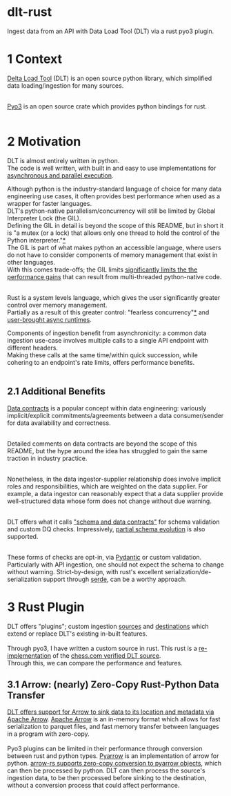 # dlt-rust
Ingest data from an API with Data Load Tool (DLT) via a rust pyo3 plugin.

# 1 Context
[Delta Load Tool](https://github.com/dlt-hub/dlt) (DLT) is an open source python library, which simplified data loading/ingestion for many sources.<br><br>

[Pyo3](https://github.com/PyO3/pyo3) is an open source crate which provides python bindings for rust.<br><br>


# 2 Motivation
DLT is almost entirely written in python.<br>
The code is well written, with built in and easy to use implementations for [asynchronous and parallel execution](https://dlthub.com/docs/reference/performance/#parallelism-within-a-pipeline).<br>

Although python is the industry-standard language of choice for many data engineering use cases, it often provides best performance when used as a wrapper for faster languages.<br>
DLT's python-native parallelism/concurrency will still be limited by Global Interpreter Lock (the GIL).<br>
Defining the GIL in detail is beyond the scope of this README, but in short it is "a mutex (or a lock) that allows only one thread to hold the control of the Python interpreter."[*](](https://realpython.com/python-gil/))<br>
The GIL is part of what makes python an accessible language, where users do not have to consider components of memory management that exist in other languages.<br>
With this comes trade-offs; the GIL limits [significantly limits the the performance gains](https://realpython.com/python-gil/#the-impact-on-multi-threaded-python-programs) that can result from multi-threaded python-native code.<br><br>

Rust is a system levels language, which gives the user significantly greater control over memory management.<br>
Partially as a result of this greater control: "fearless concurrency"[*](https://doc.rust-lang.org/book/ch16-00-concurrency.html) and [user-brought async runtimes](https://doc.rust-lang.org/book/ch17-00-async-await.html).

Components of ingestion benefit from asynchronicity: a common data ingestion use-case involves multiple calls to a single API endpoint with different headers.<br>
Making these calls at the same time/within quick succession, while cohering to an endpoint's rate limits, offers performance benefits.<br><br>

## 2.1 Additional Benefits
[Data contracts](https://learn.microsoft.com/en-us/azure/cloud-adoption-framework/scenarios/cloud-scale-analytics/architectures/data-contracts) is a popular concept within data engineering: variously implicit/explicit commitments/agreements between a data consumer/sender for data availability and correctness.<br><br>

Detailed comments on data contracts are beyond the scope of this README, but the hype around the idea has struggled to gain the same traction in industry practice.<br><br>

Nonetheless, in the data ingestor-supplier relationship does involve implicit roles and responsibilities, which are weighted on the data supplier. For example, a data ingestor can reasonably expect that a data supplier provide well-structured data whose form does not change without due warning.<br><br>

DLT offers what it calls ["schema and data contracts"](https://dlthub.com/docs/general-usage/schema-contracts) for schema validation and custom DQ checks. Impressively, [partial schema evolution](https://dlthub.com/docs/general-usage/schema-evolution) is also supported.<br><br>

These forms of checks are opt-in, via [Pydantic](https://github.com/pydantic/pydantic) or custom validation.<br>Particularly with API ingestion, one should not expect the schema to change without warning. Strict-by-design, with rust's excellent serialization/de-serialization support through [serde](https://docs.rs/serde/latest/serde/), can be a worthy approach.

# 3 Rust Plugin
DLT offers "plugins"; custom ingestion [sources](https://dlthub.com/docs/dlt-ecosystem/verified-sources/) and [destinations](https://dlthub.com/docs/dlt-ecosystem/destinations/) which extend or replace DLT's existing in-built features.<br><br>
Through pyo3, I have written a custom source in rust. This rust is a [re-implementation](http://rewriteitinrust.studiosi.es/img/rewrite_in_rust_1.jpg) of the [chess.com verified DLT source](https://dlthub.com/docs/dlt-ecosystem/verified-sources/chess).<br>
Through this, we can compare the performance and features.

## 3.1 Arrow: (nearly) Zero-Copy Rust-Python Data Transfer
[DLT offers support for Arrow to sink data to its location and metadata via Apache Arrow](https://dlthub.com/blog/how-dlt-uses-apache-arrow). [Apache Arrow](https://arrow.apache.org/) is an in-memory format which allows for fast serialization to parquet files, and fast memory transfer between languages in a program with zero-copy.<br><br>
Pyo3 plugins can be limited in their performance through conversion between rust and python types. [Pyarrow](https://pypi.org/project/pyarrow/) is an implementation of arrow for python. [arrow-rs supports zero-copy conversion to pyarrow objects](https://docs.rs/arrow/latest/arrow/pyarrow/index.html), which can then be processed by python. DLT can then process the source's ingestion data, to be then processed before sinking to the destination, without a conversion process that could affect performance.
